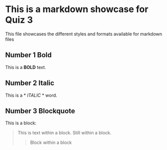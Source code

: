 # This is a markdown showcase for Quiz 3
This file showcases the different styles and formats available for markdown files
## Number 1 Bold
This is a **BOLD** text.
## Number 2 Italic
This is a * *ITALIC* * word.
## Number 3 Blockquote
This is a block:
> This is text within a block.
> Still within a block.
> > Block within a block
